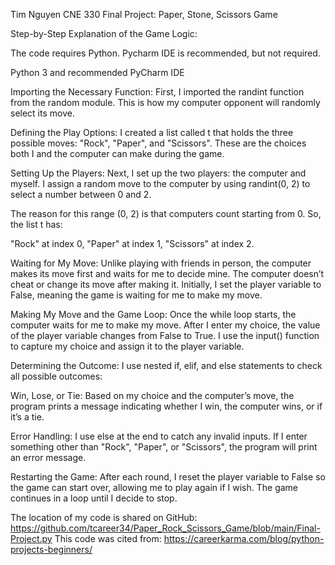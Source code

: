 Tim Nguyen
CNE 330
Final Project: 
Paper, Stone, Scissors Game 

Step-by-Step Explanation of the Game Logic:

The code requires Python. Pycharm IDE is recommended, but not required.

Python 3 and recommended PyCharm IDE

Importing the Necessary Function: First, I imported the randint function from the random module. This is how my computer opponent will randomly select its move.

Defining the Play Options: I created a list called t that holds the three possible moves:  "Rock", "Paper", and "Scissors". These are the choices both I and the computer can make during the game.

Setting Up the Players: Next, I set up the two players: the computer and myself. I assign a random move to the computer by using randint(0, 2) to select a number between 0 and 2.

The reason for this range (0, 2) is that computers count starting from 0. So, the list t has:

"Rock" at index 0,
"Paper" at index 1,
"Scissors" at index 2.

Waiting for My Move: Unlike playing with friends in person, the computer makes its move first and waits for me to decide mine. The computer doesn’t cheat or change its move after making it. Initially, I set the player variable to False, meaning the game is waiting for me to make my move.

Making My Move and the Game Loop: Once the while loop starts, the computer waits for me to make my move. After I enter my choice, the value of the player variable changes from False to True. I use the input() function to capture my choice and assign it to the player variable.

Determining the Outcome: I use nested if, elif, and else statements to check all possible outcomes:

Win, Lose, or Tie: Based on my choice and the computer’s move, the program prints a message indicating whether I win, the computer wins, or if it’s a tie.

Error Handling: I use else at the end to catch any invalid inputs. If I enter something other than "Rock", "Paper", or "Scissors", the program will print an error message.

Restarting the Game: After each round, I reset the player variable to False so the game can start over, allowing me to play again if I wish. The game continues in a loop until I decide to stop.

The location of my code is shared on GitHub: https://github.com/tcareer34/Paper_Rock_Scissors_Game/blob/main/Final-Project.py
This code was cited from: https://careerkarma.com/blog/python-projects-beginners/
